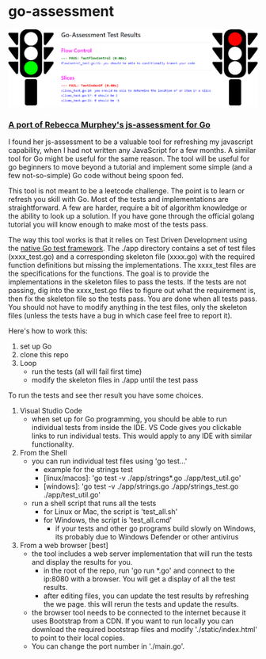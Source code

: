 # go-assessment

<p align="center">
<img src="static/gobanner.svg"/>
<p>


### [A port of Rebecca Murphey's js-assessment for Go](https://github.com/rmurphey/js-assessment)

I found her js-assessment to be a valuable tool for refreshing my javascript capability, when I
had not written any JavaScript for a few months. A similar tool for Go might be useful
for the same reason. The tool will be useful for go beginners to move beyond a tutorial and
implement some simple (and a few not-so-simple) Go code without being spoon fed.

This tool is not meant to be a leetcode challenge. The point is to learn or refresh you skill with Go.
Most of the tests and implementations are straightforward. A few are harder, require a bit of
algorithm knowledge or the ability to look up a solution. If you have gone through the
official golang tutorial you will know enough to make most of the tests pass.

The way this tool works is that it relies on Test Driven Development using the [native Go test
framework](https://golang.org/pkg/testing/). The ./app directory
contains a set of test files (xxxx_test.go) and a corresponding skeleton file (xxxx.go) with
the required function definitions but missing the implementations. The xxxx_test files
are the specifications for the functions. The goal is to provide the implementations in the
skeleton files to pass the tests. If the tests are not passing, dig into the xxxx_test.go files
to figure out what the requirement is, then fix the skeleton file so the tests pass.
You are done when all tests pass. You should not have to modify anything in the test files,
only the skeleton files (unless the tests have a bug in which case feel free to report it).

Here's how to work this:

1. set up Go
2. clone this repo
3. Loop
   - run the tests (all will fail first time)
   - modify the skeleton files in ./app until the test pass

To run the tests and see ther result you have some choices.

1. Visual Studio Code
   - when set up for Go programming, you should be able to run individual tests from inside the IDE. VS Code gives you clickable links to run individual tests. This would apply to any IDE with similar functionality.
2. From the Shell
   - you can run individual test files using 'go test...'
     - example for the strings test 
     - \[linux/macos\]: 'go test -v ./app/strings\*.go ./app/test_util.go'
     - \[windows\]: 'go test -v ./app/strings.go ./app/strings_test.go ./app/test_util.go'
   - run a shell script that runs all the tests
     - for Linux or Mac, the script is 'test_all.sh'
     - for Windows, the script is 'test_all.cmd'
       - if your tests and other go programs build slowly on Windows, its probably due to Windows Defender or other antivirus
3. From a web browser \[best\]
   - the tool includes a web server implementation that will run the tests and display the results for you.
     - in the root of the repo, run 'go run \*.go' and connect to the ip:8080 with a browser. You will get a display of all the test results. 
     - after editing files, you can update the test results by refreshing the we page. this will rerun the tests and update the results.
   - the browser tool needs to be connected to the internet because it uses Bootstrap from a CDN. If you want to run locally you can download the required bootstrap files and modify './static/index.html' to point to their local copies.
   - You can change the port number in './main.go'.
